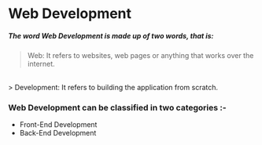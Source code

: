 # Web Development
##### The word Web Development is made up of two words, that is:

> Web: It refers to websites, web pages or anything that works over the internet.
<br/>
> Development: It refers to building the application from scratch.

### Web Development can be classified in two categories :-
<ul>
  <li>Front-End Development</li>
  <li>Back-End Development</li>
</ul>
